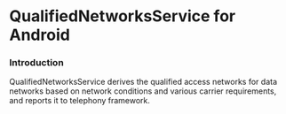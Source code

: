 QualifiedNetworksService for Android
====================================

### Introduction
QualifiedNetworksService derives the qualified access networks for data networks based on network conditions and various carrier requirements, and reports it to telephony framework.